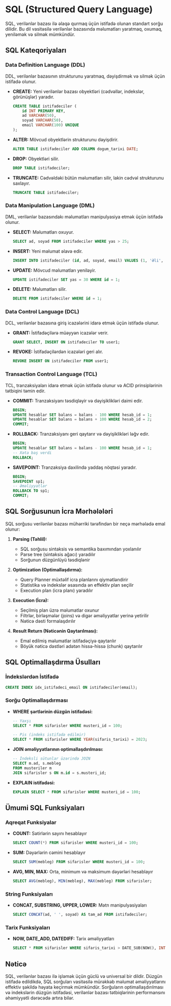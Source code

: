 # SQL (Structured Query Language)

SQL, verilənlər bazası ilə əlaqə qurmaq üçün istifadə olunan standart sorğu dilidir. Bu dil vasitəsilə verilənlər bazasında məlumatları yaratmaq, oxumaq, yeniləmək və silmək mümkündür.

## SQL Kateqoriyaları

### Data Definition Language (DDL)

DDL, verilənlər bazasının strukturunu yaratmaq, dəyişdirmək və silmək üçün istifadə olunur.

- **CREATE:** Yeni verilənlər bazası obyektləri (cədvəllər, indekslər, görünüşlər) yaradır.
  ```sql
  CREATE TABLE istifadeciler (
      id INT PRIMARY KEY,
      ad VARCHAR(50),
      soyad VARCHAR(50),
      email VARCHAR(100) UNIQUE
  );
  ```

- **ALTER:** Mövcud obyektlərin strukturunu dəyişdirir.
  ```sql
  ALTER TABLE istifadeciler ADD COLUMN dogum_tarixi DATE;
  ```

- **DROP:** Obyektləri silir.
  ```sql
  DROP TABLE istifadeciler;
  ```

- **TRUNCATE:** Cədvəldəki bütün məlumatları silir, lakin cədvəl strukturunu saxlayır.
  ```sql
  TRUNCATE TABLE istifadeciler;
  ```

### Data Manipulation Language (DML)

DML, verilənlər bazasındakı məlumatları manipulyasiya etmək üçün istifadə olunur.

- **SELECT:** Məlumatları oxuyur.
  ```sql
  SELECT ad, soyad FROM istifadeciler WHERE yas > 25;
  ```

- **INSERT:** Yeni məlumat əlavə edir.
  ```sql
  INSERT INTO istifadeciler (id, ad, soyad, email) VALUES (1, 'Əli', 'Məmmədov', 'ali@example.com');
  ```

- **UPDATE:** Mövcud məlumatları yeniləyir.
  ```sql
  UPDATE istifadeciler SET yas = 30 WHERE id = 1;
  ```

- **DELETE:** Məlumatları silir.
  ```sql
  DELETE FROM istifadeciler WHERE id = 1;
  ```

### Data Control Language (DCL)

DCL, verilənlər bazasına giriş icazələrini idarə etmək üçün istifadə olunur.

- **GRANT:** İstifadəçilərə müəyyən icazələr verir.
  ```sql
  GRANT SELECT, INSERT ON istifadeciler TO user1;
  ```

- **REVOKE:** İstifadəçilərdən icazələri geri alır.
  ```sql
  REVOKE INSERT ON istifadeciler FROM user1;
  ```

### Transaction Control Language (TCL)

TCL, tranzaksiyaları idarə etmək üçün istifadə olunur və ACID prinsiplərinin tətbiqini təmin edir.

- **COMMIT:** Tranzaksiyanı təsdiqləyir və dəyişiklikləri daimi edir.
  ```sql
  BEGIN;
  UPDATE hesablar SET balans = balans - 100 WHERE hesab_id = 1;
  UPDATE hesablar SET balans = balans + 100 WHERE hesab_id = 2;
  COMMIT;
  ```

- **ROLLBACK:** Tranzaksiyanı geri qaytarır və dəyişiklikləri ləğv edir.
  ```sql
  BEGIN;
  UPDATE hesablar SET balans = balans - 100 WHERE hesab_id = 1;
  -- Xəta baş verdi
  ROLLBACK;
  ```

- **SAVEPOINT:** Tranzaksiya daxilində yaddaş nöqtəsi yaradır.
  ```sql
  BEGIN;
  SAVEPOINT sp1;
  -- Əməliyyatlar
  ROLLBACK TO sp1;
  COMMIT;
  ```

## SQL Sorğusunun İcra Mərhələləri

SQL sorğusu verilənlər bazası mühərriki tərəfindən bir neçə mərhələdə emal olunur:

1. **Parsing (Təhlil):** 
   - SQL sorğusu sintaksis və semantika baxımından yoxlanılır
   - Parse tree (sintaksis ağacı) yaradılır
   - Sorğunun düzgünlüyü təsdiqlənir

2. **Optimization (Optimallaşdırma):**
   - Query Planner müxtəlif icra planlarını qiymətləndirir
   - Statistika və indekslər əsasında ən effektiv plan seçilir
   - Execution plan (icra planı) yaradılır

3. **Execution (İcra):**
   - Seçilmiş plan üzrə məlumatlar oxunur
   - Filtrlər, birləşmələr (joins) və digər əməliyyatlar yerinə yetirilir
   - Nəticə dəsti formalaşdırılır

4. **Result Return (Nəticənin Qaytarılması):**
   - Emal edilmiş məlumatlar istifadəçiyə qaytarılır
   - Böyük nəticə dəstləri adətən hissə-hissə (chunk) qaytarılır

## SQL Optimallaşdırma Üsulları

### İndekslərdən İstifadə

```sql
CREATE INDEX idx_istifadeci_email ON istifadeciler(email);
```

### Sorğu Optimallaşdırması

- **WHERE şərtlərinin düzgün istifadəsi:**
  ```sql
  -- Yaxşı
  SELECT * FROM sifarisler WHERE musteri_id = 100;

  -- Pis (indeks istifadə edilmir)
  SELECT * FROM sifarisler WHERE YEAR(sifaris_tarixi) = 2023;
  ```

- **JOIN əməliyyatlarının optimallaşdırılması:**
  ```sql
  -- İndeksli sütunlar üzərində JOIN
  SELECT m.ad, s.mebleg
  FROM musteriler m
  JOIN sifarisler s ON m.id = s.musteri_id;
  ```

- **EXPLAIN istifadəsi:**
  ```sql
  EXPLAIN SELECT * FROM sifarisler WHERE musteri_id = 100;
  ```

## Ümumi SQL Funksiyaları

### Aqreqat Funksiyalar

- **COUNT:** Sətirlərin sayını hesablayır
  ```sql
  SELECT COUNT(*) FROM sifarisler WHERE musteri_id = 100;
  ```

- **SUM:** Dəyərlərin cəmini hesablayır
  ```sql
  SELECT SUM(mebleg) FROM sifarisler WHERE musteri_id = 100;
  ```

- **AVG, MIN, MAX:** Orta, minimum və maksimum dəyərləri hesablayır
  ```sql
  SELECT AVG(mebleg), MIN(mebleg), MAX(mebleg) FROM sifarisler;
  ```

### String Funksiyaları

- **CONCAT, SUBSTRING, UPPER, LOWER:** Mətn manipulyasiyaları
  ```sql
  SELECT CONCAT(ad, ' ', soyad) AS tam_ad FROM istifadeciler;
  ```

### Tarix Funksiyaları

- **NOW, DATE_ADD, DATEDIFF:** Tarix əməliyyatları
  ```sql
  SELECT * FROM sifarisler WHERE sifaris_tarixi > DATE_SUB(NOW(), INTERVAL 30 DAY);
  ```

## Nəticə

SQL, verilənlər bazası ilə işləmək üçün güclü və universal bir dildir. Düzgün istifadə edildikdə, SQL sorğuları vasitəsilə mürəkkəb məlumat əməliyyatlarını effektiv şəkildə həyata keçirmək mümkündür. Sorğuların optimallaşdırılması və indekslərin düzgün istifadəsi, verilənlər bazası tətbiqlərinin performansını əhəmiyyətli dərəcədə artıra bilər.
